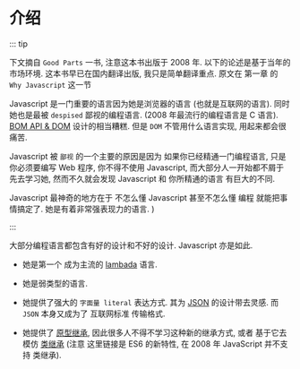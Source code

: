 # 介绍

::: tip

下文摘自 `Good Parts` 一书, 注意这本书出版于 2008 年. 以下的论述是基于当年的市场环境. 这本书早已在国内翻译出版, 我只是简单翻译重点. 原文在 第一章 的 `Why Javascript` 这一节

Javascript 是一门重要的语言因为她是浏览器的语言 (也就是互联网的语言). 同时她也是最被 `despised` 鄙视的编程语言. (2008 年最流行的编程语言是 C 语言). [BOM API & DOM](https://zh.javascript.info/browser-environment) 设计的相当糟糕. 但是 `DOM` 不管用什么语言实现, 用起来都会很痛苦.

Javascript 被 `鄙视` 的一个主要的原因是因为 如果你已经精通一门编程语言, 只是你必须要编写 Web 程序, 你不得不使用 Javascript, 而大部分人一开始都不屑于先去学习她, 然而不久就会发现 Javascript 和 你所精通的语言 有巨大的不同.

Javascript 最神奇的地方在于 不怎么懂 Javascript 甚至不怎么懂 编程 就能把事情搞定了. 她是有着非常强表现力的语言. )

<MyImage src="https://m.media-amazon.com/images/I/81kqrwS1nNL._AC_UY436_FMwebp_QL65_.jpg" alt="the good parts" />

:::

大部分编程语言都包含有好的设计和不好的设计. Javascript 亦是如此.

- 她是第一个 成为主流的 [lambada](https://stackoverflow.com/questions/3865335/what-is-a-lambda-language) 语言.

- 她是弱类型的语言.

- 她提供了强大的 `字面量 literal` 表达方式. 其为 [JSON](https://www.json.org/json-zh.html) 的设计带去灵感. 而 `JSON` 本身又成为了 互联网标准 传输格式.

- 她提供了 [原型继承](https://zh.javascript.info/prototype-inheritance), 因此很多人不得不学习这种新的继承方式, 或者 基于它去模仿 [类继承](https://zh.javascript.info/class-inheritance) (注意 这里链接是 ES6 的新特性, 在 2008 年 JavaScript 并不支持 类继承).

